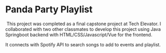 # Panda Party Playlist
​
This project was completed as a final capstone project at Tech Elevator.  I collaborated with two other classmates to develop this project using Java Springboot backend with HTML/CSS/Javascript/Vue for the frontend.

It connects with Spotify API to search songs to add to events and playlist.
